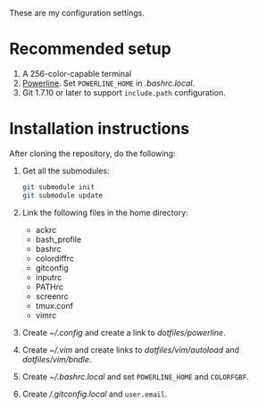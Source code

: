 These are my configuration settings.

# Recommended setup

1. A 256-color-capable terminal
2. [Powerline][powerline]. Set `POWERLINE_HOME` in *.bashrc.local*.
3. Git 1.7.10 or later to support `include.path` configuration.

# Installation instructions

After cloning the repository, do the following:

1. Get all the submodules:

    ```bash
    git submodule init
    git submodule update
    ```

2. Link the following files in the home directory:
    * ackrc
    * bash_profile
    * bashrc
    * colordiffrc
    * gitconfig
    * inputrc
    * PATHrc
    * screenrc
    * tmux.conf
    * vimrc

3. Create *~/.config* and create a link to *dotfiles/powerline*.

4. Create *~/.vim* and create links to *dotfiles/vim/autoload* and *dotfiles/vim/bndle*.

5. Create *~/.bashrc.local* and set `POWERLINE_HOME` and `COLORFGBF`.

6. Create */.gitconfig.local* and `user.email`.

[powerline]: https://github.com/Lokaltog/powerline
